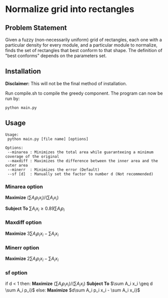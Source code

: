 # Normalize grid into rectangles

## Problem Statement

Given a fuzzy (non-necessarily uniform) grid of rectangles, each one with a particular density for every module, and a particular module to normalize, finds the set of rectangles that best conform to that shape. The definition of "best conforms" depends on the parameters set.

## Installation

**Disclaimer:** This will not be the final method of installation.

Run compile.sh to compile the greedy component. The program can now be run by:

```
python main.py
```

## Usage
```
Usage:
 python main.py [file name] [options]

Options:
 --minarea : Minimizes the total area while guaranteeing a minimum coverage of the original
 --maxdiff : Maximizes the difference between the inner area and the outer area
 --minerr  : Minimizes the error (Default)
 --sf [d]  : Manually set the factor to number d (Not recommended)
```

### Minarea option

**Maximize** $(\sum A_i p_i x_i) / (\sum A_i x_i)$

**Subject To** $\sum A_i x_i \geq 0.89 \sum A_i p_i$

### Maxdiff option

**Maximize** $3\sum A_i p_i x_i - \sum A_i x_i$

### Minerr option

**Maximize** $2\sum A_i p_i x_i - \sum A_i x_i$

### sf option

if d < 1 then:
  **Maximize**  $(\sum A_i p_i x_i) / (\sum A_i x_i)$
  **Subject To** $\sum A_i x_i \geq d \sum A_i p_i}$
else:
  **Maximize** $d\sum A_i p_i x_i - \sum A_i x_i}$


